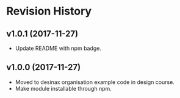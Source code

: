 Revision History
=======================

v1.0.1 (2017-11-27)
------------------------

* Update README with npm badge.


v1.0.0 (2017-11-27)
------------------------

* Moved to desinax organisation example code in design course.
* Make module installable through npm.
